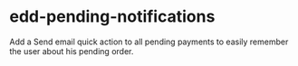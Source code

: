 # edd-pending-notifications
Add a Send email quick action to all pending payments to easily remember the user about his pending order.
